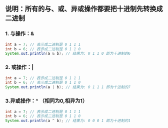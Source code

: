 ## 说明：所有的与、或、异或操作都要把十进制先转换成二进制



### 1. 与操作：&

```java
int a = 7; // 表示成二进制是 0 1 1 1
int b = 6; // 表示成二进制是 0 1 1 0
System.out.println(a & b); // 结果为: 0 1 1 0 即为十进制的6
```



### 2. 或操作：|

```java
int a = 7; // 表示成二进制是 0 1 1 1
int b = 6; // 表示成二进制是 0 1 1 0
System.out.println(a | b); // 结果为: 0 1 1 1 即为十进制的7
```

### 3.异或操作：^  （相同为0,相异为1）

```java
int a = 7; // 表示成二进制是 0 1 1 1
int b = 6; // 表示成二进制是 0 1 1 0
System.out.println(a ^ b); // 结果为: 0 0 0 1 即为十进制的1
```





